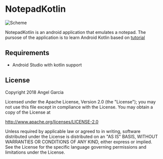 # NotepadKotlin

![Scheme](/readmeImages/Screenshot_menu01x.png)

NotepadKotlin is an android application that emulates a notepad.
The pursose of the application is to learn Android Kotlin based on [tutorial](https://www.udacity.com/course/kotlin-for-android-developers--ud888)


## Requirements
- Android Studio with kotlin support



## License

Copyright 2018 Angel Garcia

Licensed under the Apache License, Version 2.0 (the "License"); you may not use this file except in compliance with the License. You may obtain a copy of the License at

http://www.apache.org/licenses/LICENSE-2.0

Unless required by applicable law or agreed to in writing, software distributed under the License is distributed on an "AS IS" BASIS, WITHOUT WARRANTIES OR CONDITIONS OF ANY KIND, either express or implied. See the License for the specific language governing permissions and limitations under the License.

